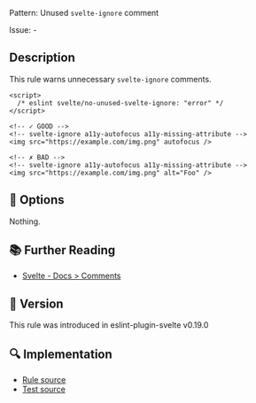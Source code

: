 Pattern: Unused `svelte-ignore` comment

Issue: -

## Description

This rule warns unnecessary `svelte-ignore` comments.

```svelte
<script>
  /* eslint svelte/no-unused-svelte-ignore: "error" */
</script>

<!-- ✓ GOOD -->
<!-- svelte-ignore a11y-autofocus a11y-missing-attribute -->
<img src="https://example.com/img.png" autofocus />

<!-- ✗ BAD -->
<!-- svelte-ignore a11y-autofocus a11y-missing-attribute -->
<img src="https://example.com/img.png" alt="Foo" />
```

## :wrench: Options

Nothing.

## :books: Further Reading

- [Svelte - Docs > Comments](https://svelte.dev/docs#template-syntax-comments)

## :rocket: Version

This rule was introduced in eslint-plugin-svelte v0.19.0

## :mag: Implementation

- [Rule source](https://github.com/sveltejs/eslint-plugin-svelte/blob/main/src/rules/no-unused-svelte-ignore.ts)
- [Test source](https://github.com/sveltejs/eslint-plugin-svelte/blob/main/tests/src/rules/no-unused-svelte-ignore.ts)

